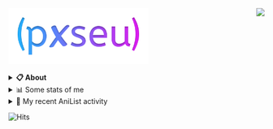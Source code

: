 <a href="https://discord.com/users/338718840873811979"><img align="right" src="https://lanyard-profile-readme.vercel.app/api/338718840873811979?bg=00000000" /></a>

<a href="https://pxseu.com/"><img src="./assets/logo.png" height="110" /></a>
<details>
  <summary><b>📋 About</b></summary>

  I make stuff. \
  Mostly with TypeScript. \
  You can probably find more on my website.

  [🌐 website](https://www.pxseu.com 'MY WEBSITEEEEEEEEEEEEEEEEE') \
  [📧 email](mailto:me@pxseu.com 'MY EMAILLLLLLLLLL')
</details>

<details>
  <summary>📊 Some stats of me</summary>
  
![My github stats!](https://github-readme-stats.vercel.app/api?username=pxseu&show_icons=true&custom_title=My%20Github%20Stats:&line_height=33&include_all_commits=true&bg_color=00000000&title_color=00CCAA&text_color=dddddd&hide_border=true&hide_title=true#gh-dark-mode-only) \
![My top langauges](https://github-readme-stats.vercel.app/api/top-langs?username=pxseu&show_icons=true&layout=compact&card_width=645&bg_color=00000000&title_color=00CCAA&text_color=dddddd&hide_border=true&hide_title=true#gh-dark-mode-only)
</details>

<details>
  <summary>🌸 My recent AniList activity</summary>
  
<!-- ANILIST_ACTIVITY:start -->

-   📺 Watched episode 6 of [Bungo Stray Dogs 2](https://anilist.co/anime/21679) (11:32, 10 March 2022)
-   📖 Read chapter 4 of [Real mo Tama ni wa Uso wo Tsuku](https://anilist.co/manga/113076) (06:39, 10 March 2022)
-   📖 Read chapter 7 of [Kimi ga Shinu made Ato 100-nichi](https://anilist.co/manga/105111) (06:37, 10 March 2022)
-   📖 Read chapter 6 of [Kimi ga Shinu made Ato 100-nichi](https://anilist.co/manga/105111) (16:27, 09 March 2022)
-   📺 Watched episode 1 of [Monster](https://anilist.co/anime/19) (22:38, 08 March 2022)

<!-- ANILIST_ACTIVITY:end -->
</details>



![Hits](https://hits.link/hits?url=https://github.com/pxseu&label=views&bgRight=ff69b4)


